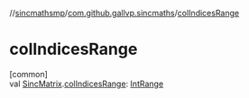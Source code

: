 //[sincmathsmp](../../index.md)/[com.github.gallvp.sincmaths](index.md)/[colIndicesRange](col-indices-range.md)

# colIndicesRange

[common]\
val [SincMatrix](-sinc-matrix/index.md).[colIndicesRange](col-indices-range.md): [IntRange](https://kotlinlang.org/api/latest/jvm/stdlib/kotlin.ranges/-int-range/index.html)
